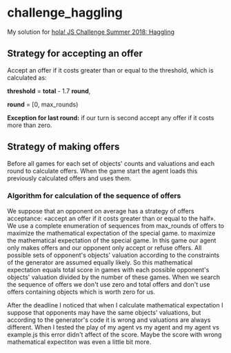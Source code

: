 # challenge_haggling
My solution for [hola! JS Challenge Summer 2018: Haggling](https://github.com/hola/challenge_haggling)

## Strategy for accepting an offer
Accept an offer if it costs greater than or equal to the threshold, which is calculated as:

**threshold** = **total** - 1.7 **round**,

**round** = [0, max_rounds)

**Exception for last round:** if our turn is second accept any offer if it costs more than zero.


## Strategy of making offers
Before all games for each set of objects' counts and valuations and each round to calculate offers. When the game start the agent loads this previously calculated offers and uses them.

### Algorithm for calculation of the sequence of offers
We suppose that an opponent on average has a strategy of offers acceptance: «accept an offer if it costs greater than or equal to the half». We use a complete enumeration of sequences from max_rounds of offers to maximize the mathematical expectation of the special game. to maximize the mathematical expectation of the special game. In this game our agent only makes offers and our opponent only accept or refuse offers. All possible sets of opponent's objects' valuation according to the constraints of the generator are assumed equally likely. So this mathematical expectation equals total score in games with each possible opponent's objects' valuation divided by the number of these games. When we search the sequence of offers we don't use zero and total offers and don't use offers containing objects which is worth zero for us.

After the deadline I noticed that when I calculate mathematical expectation I suppose that opponents may have the same objects' valuations, but according to the generator's code it is wrong and valuations are always different. When I tested the play of my agent vs my agent and my agent vs example.js this error didn't affect of the score.  Maybe the score with wrong mathematical expectiton was even a little bit more.
